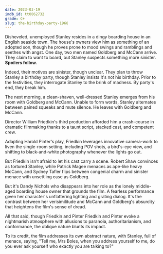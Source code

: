 ```yaml
---
date: 2023-03-19
imdb_id: tt0062732
grade: C+
slug: the-birthday-party-1968
---
```


Disheveled, unemployed Stanley resides in a dingy boarding house in an English seaside town. The house's owners view him as something of an adopted son, though he proves prone to mood swings and ramblings and seethes with angst. One day, two men named Goldberg and McCann arrive. They claim to want to board, but Stanley suspects something more sinister. **Spoilers follow.**

<!-- end -->

Indeed, their motives are sinister, though unclear. They plan to throw Stanley a birthday party, though Stanley insists it's not his birthday. Prior to the festivities, they interrogate Stanley to the brink of madness. By party's end, they break him.

The next morning, a clean-shaven, well-dressed Stanley emerges from his room with Goldberg and McCann. Unable to form words, Stanley alternates between pained squeaks and mute silence. He leaves with Goldberg and McCann.

Director William Friedkin's third production afforded him a crash-course in dramatic filmmaking thanks to a taunt script, stacked cast, and competent crew.

Adapting Harold Pinter's play, Friedkin leverages innovative camera-work to liven the single-room setting, including POV shots, a bird's-eye view, and shifting to black-and-white photography whenever the lights go out.

But Friedkin isn't afraid to let his cast carry a scene. Robert Shaw convinces as tortured Stanley, while Patrick Magee menaces as ape-like heavy McCann, and Sydney Tafler flips between congenial charm and sinister menace with unsettling ease as Goldberg.

But it's Dandy Nichols who disappears into her role as the lonely middle-aged boarding house owner that grounds the film. A fearless performance given her character's unflattering lighting and grating dialog. It's the contrast between her verisimilitude and McCann and Goldberg's absurdity that heightens the film's sense of dread.

All that said, though Friedkin and Pinter Friedkin and Pinter evoke a nightmarish atmosphere with allusions to paranoia, authoritarianism, and conformance, the oblique nature blunts its impact.

To its credit, the film addresses its own abstract nature, with Stanley, full of menace, saying, "Tell me, Mrs Boles, when you address yourself to me, do you ever ask yourself who exactly you are talking to?"
